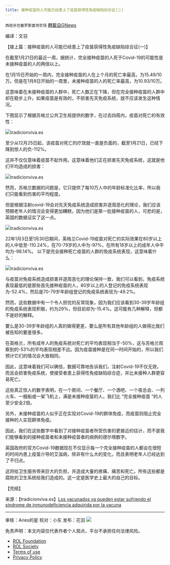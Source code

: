 ```yaml
---
title: 接种疫苗的人可能已经患上了疫苗获得性免疫缺陷综合征(二)
---
```

`西班牙巴塞罗那喜悦农场` [轉載自GNews](https://gnews.org/zh-hans/2128905/)

编译：文羽

【接上篇：接种疫苗的人可能已经患上了疫苗获得性免疫缺陷综合征(一)】

在截至1月21日的最近一周，据统计，完全接种疫苗的人死于Covid-19的可能性是未接种疫苗的人的两倍以上。

在1月15日开始的一周内，完全接种疫苗的人在上个月的死亡率最高，为15.49/10万。但是在1月8日开始的一周里，未接种疫苗的人的死亡率最高，为10.93/10万。

这意味着在未接种疫苗的人群中，死亡人数正在下降，但在完全接种疫苗的人群中却在稳步上升。如果疫苗是有效的，不损害先天免疫系统，就不应该发生这种情况。

下图显示了根据苏格兰公共卫生局提供的数字，在过去四周内，疫苗对死亡的有效性：

![](https://assets.gnews.org/wp-content/uploads/2022/03/image-772-edited-1.png)tradicionviva.es

至少从12月25日起，该疫苗对死亡的疗效就一直是负面的，截至1月21日，已经下降到惊人的负-112%。

这并不仅仅意味着疫苗不起作用。这意味着他们正在损害先天免疫系统，这就是他们平均造成的损害：

![](https://assets.gnews.org/wp-content/uploads/2022/03/image-774-edited.png)tradicionviva.es

然而，苏格兰数据的问题是，它只提供了每10万人中的年龄标准化比率，所以我们只能看到伤害的平均程度。

但是根据注射covid-19会对先天免疫系统造成损害并逐周恶化的理论，我们应该预期老年人的情况会变得更加糟糕，因为他们是第一批接种疫苗的人，可悲的是，英国的数据证实了这一点。

![](https://assets.gnews.org/wp-content/uploads/2022/03/image-776.png)tradicionviva.es

22年1月3日至1月30日期间，英格兰Covid-19疫苗对死亡的实际效果在80岁以上的人中低至-110.24%，在70-79岁的人中为-97%，在所有18岁以上的成年人中平均为-98.14%。 以下是完全接种死亡疫苗的人群的免疫系统表现，这意味着什么：

![](https://assets.gnews.org/wp-content/uploads/2022/03/image-778.png)tradicionviva.es

与疫苗对免疫系统造成损害并逐周恶化的理论保持一致，我们可以看到，免疫系统表现最低的是那些首先接种疫苗的人，80岁以上的人登记的免疫系统表现为-52.4%，然后是70-79岁年龄组登记的免疫系统表现为-49.2%。

然而，这些数据中有一个令人担忧的反常现象，因为我们应该看到30-39岁年龄组的免疫系统表现积极，约为29%，但目前却为-15.4%。这可能有几种解释，但都不是好的解释。

要么是30-39岁年龄组的人真的做得更差，要么是所有其他年龄组的人做得比我们被告知的要差很多。

在英格兰，所有成年人的免疫系统对死亡的平均表现相当于-50%，这与苏格兰观察到的-53%的平均表现相差不远。因为疫苗接种是在同一时间开始的，所以我们预计它们的情况会大致相同。

因此，这意味着我们可以确信，数据可靠地告诉我们，注射Covid-19不仅无效，而且会损害免疫系统，使接受者患上获得性免疫缺陷综合症，并比未接种人群更容易死亡。

这些真正惊人的数字表明，在一个房间、一个餐厅、一个酒吧、一个夜总会、一列火车、一艘船或一架飞机上，满是未接种疫苗的人，我们比 “完全接种疫苗 “的人至少安全2倍。

另外，未接种疫苗的人似乎正在实现对Covid-19的群体免疫，而疫苗则阻止完全接种的人实现群体免疫。

因此，我们在这些数字中看到了对接种疫苗者所受伤害的更接近的估计，而不是我们能够看到的接种疫苗者和未接种疫苗者的病例的德尔塔数字。

英国政府的官方Covid-19数据现在不仅显示每一个完全接种疫苗的人都会在很短的时间内患上疫苗介导的艾滋病，除非有什么大的变化，而且表明老年人已经达到了不归点。

这将给卫生服务带来巨大的负担，并造成大量的疼痛、痛苦和死亡。所有这些都是腐败的卫生系统给我们造成的。这一定是医学史上最大的自己的目标。

【完结】

来源：【tradicionviva.es】[Los vacunados ya pueden estar sufriendo el síndrome de inmunodeficiencia adquirida por la vacuna](https://www.tradicionviva.es/2022/02/10/los-vacunados-ya-pueden-estar-sufriendo-el-sindrome-de-inmunodeficiencia-adquirida-por-la-vacuna/?utm_source=mailpoet&amp;utm_medium=email&amp;utm_campaign=Novedades+Tradicion+Viva%E3%80%82)

* * *

审核：Aries的星
校对：小东
发布：花羽
![](https://assets.gnews.org/wp-content/uploads/2022/03/西喜-4.jpeg)
 

免责声明：本文内容仅代表作者个人观点，平台不承担任何法律风险。

- [ROL Foundation](https://rolfoundation.org/)
- [ROL Society](https://rolsociety.org/)
- [Terms of use](https://gnews.org/terms-of-use-3/)
- [Privacy Policy](https://gnews.org/privacy-policy/)
